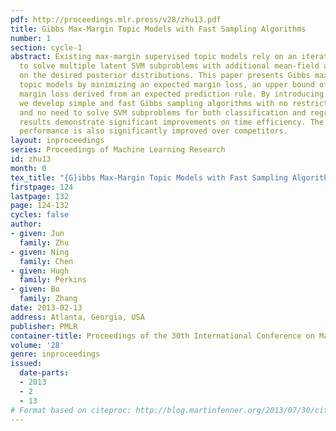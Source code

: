 ```yaml
---
pdf: http://proceedings.mlr.press/v28/zhu13.pdf
title: Gibbs Max-Margin Topic Models with Fast Sampling Algorithms
number: 1
section: cycle-1
abstract: Existing max-margin supervised topic models rely on an iterative procedure
  to solve multiple latent SVM subproblems with additional mean-field assumptions
  on the desired posterior distributions. This paper presents Gibbs max-margin supervised
  topic models by minimizing an expected margin loss, an upper bound of the existing
  margin loss derived from an expected prediction rule. By introducing augmented variables,
  we develop simple and fast Gibbs sampling algorithms with no restricting assumptions
  and no need to solve SVM subproblems for both classification and regression. Empirical
  results demonstrate significant improvements on time efficiency. The classification
  performance is also significantly improved over competitors.
layout: inproceedings
series: Proceedings of Machine Learning Research
id: zhu13
month: 0
tex_title: "{G}ibbs Max-Margin Topic Models with Fast Sampling Algorithms"
firstpage: 124
lastpage: 132
page: 124-132
cycles: false
author:
- given: Jun
  family: Zhu
- given: Ning
  family: Chen
- given: Hugh
  family: Perkins
- given: Bo
  family: Zhang
date: 2013-02-13
address: Atlanta, Georgia, USA
publisher: PMLR
container-title: Proceedings of the 30th International Conference on Machine Learning
volume: '28'
genre: inproceedings
issued:
  date-parts:
  - 2013
  - 2
  - 13
# Format based on citeproc: http://blog.martinfenner.org/2013/07/30/citeproc-yaml-for-bibliographies/
---
```

